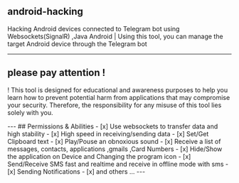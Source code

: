 <h2> android-hacking </h2>
<p>Hacking Android devices connected to Telegram bot using Websockets(SignalR) ,Java Android | Using this tool, you can manage the target Android device through the Telegram bot</p>

<hr/>
<h2> please pay attention ! </h2>
<p>! This tool is designed for educational and awareness purposes to help you learn how to prevent potential harm from applications that may compromise your security. Therefore, the responsibility for any misuse of this tool lies solely with you.</p>
---
## Permissions & Abilities
- [x] Use websockets to transfer data and high stability
- [x] High speed in receiving/sending data
- [x] Set/Get Clipboard text
- [x] Play/Pouse an obnoxious sound
- [x] Receive a list of messages, contacts, applications ,gmails ,Card Numbers
- [x] Hide/Show the application on Device and Changing the program icon
- [x] Send/Receive SMS fast and realtime and receive in offline mode with sms
- [x] Sending Notifications
- [x] and others ...
---
